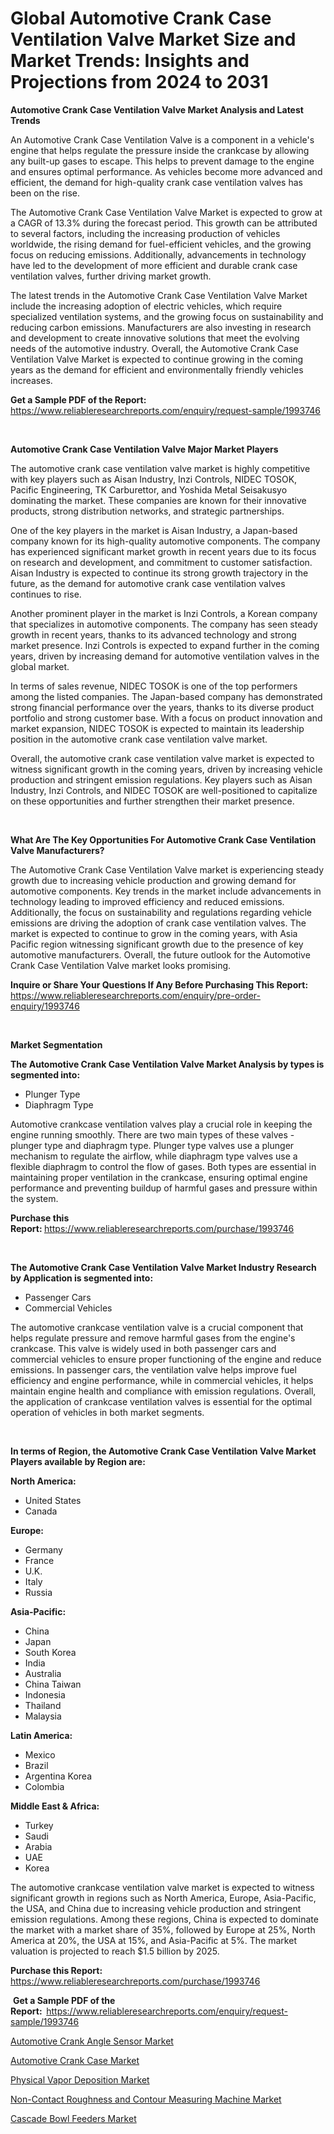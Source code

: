 <p><h1>Global Automotive Crank Case Ventilation Valve Market Size and Market Trends: Insights and Projections from 2024 to 2031</h1></p><p><strong>Automotive Crank Case Ventilation Valve Market Analysis and Latest Trends</strong></p>
<p><p>An Automotive Crank Case Ventilation Valve is a component in a vehicle's engine that helps regulate the pressure inside the crankcase by allowing any built-up gases to escape. This helps to prevent damage to the engine and ensures optimal performance. As vehicles become more advanced and efficient, the demand for high-quality crank case ventilation valves has been on the rise.</p><p>The Automotive Crank Case Ventilation Valve Market is expected to grow at a CAGR of 13.3% during the forecast period. This growth can be attributed to several factors, including the increasing production of vehicles worldwide, the rising demand for fuel-efficient vehicles, and the growing focus on reducing emissions. Additionally, advancements in technology have led to the development of more efficient and durable crank case ventilation valves, further driving market growth.</p><p>The latest trends in the Automotive Crank Case Ventilation Valve Market include the increasing adoption of electric vehicles, which require specialized ventilation systems, and the growing focus on sustainability and reducing carbon emissions. Manufacturers are also investing in research and development to create innovative solutions that meet the evolving needs of the automotive industry. Overall, the Automotive Crank Case Ventilation Valve Market is expected to continue growing in the coming years as the demand for efficient and environmentally friendly vehicles increases.</p></p>
<p><strong>Get a Sample PDF of the Report:&nbsp;</strong> <a href="https://www.reliableresearchreports.com/enquiry/request-sample/1993746">https://www.reliableresearchreports.com/enquiry/request-sample/1993746</a></p>
<p>&nbsp;</p>
<p><strong>Automotive Crank Case Ventilation Valve Major Market Players</strong></p>
<p><p>The automotive crank case ventilation valve market is highly competitive with key players such as Aisan Industry, Inzi Controls, NIDEC TOSOK, Pacific Engineering, TK Carburettor, and Yoshida Metal Seisakusyo dominating the market. These companies are known for their innovative products, strong distribution networks, and strategic partnerships.</p><p>One of the key players in the market is Aisan Industry, a Japan-based company known for its high-quality automotive components. The company has experienced significant market growth in recent years due to its focus on research and development, and commitment to customer satisfaction. Aisan Industry is expected to continue its strong growth trajectory in the future, as the demand for automotive crank case ventilation valves continues to rise.</p><p>Another prominent player in the market is Inzi Controls, a Korean company that specializes in automotive components. The company has seen steady growth in recent years, thanks to its advanced technology and strong market presence. Inzi Controls is expected to expand further in the coming years, driven by increasing demand for automotive ventilation valves in the global market.</p><p>In terms of sales revenue, NIDEC TOSOK is one of the top performers among the listed companies. The Japan-based company has demonstrated strong financial performance over the years, thanks to its diverse product portfolio and strong customer base. With a focus on product innovation and market expansion, NIDEC TOSOK is expected to maintain its leadership position in the automotive crank case ventilation valve market.</p><p>Overall, the automotive crank case ventilation valve market is expected to witness significant growth in the coming years, driven by increasing vehicle production and stringent emission regulations. Key players such as Aisan Industry, Inzi Controls, and NIDEC TOSOK are well-positioned to capitalize on these opportunities and further strengthen their market presence.</p></p>
<p>&nbsp;</p>
<p><strong>What Are The Key Opportunities For Automotive Crank Case Ventilation Valve Manufacturers?</strong></p>
<p><p>The Automotive Crank Case Ventilation Valve market is experiencing steady growth due to increasing vehicle production and growing demand for automotive components. Key trends in the market include advancements in technology leading to improved efficiency and reduced emissions. Additionally, the focus on sustainability and regulations regarding vehicle emissions are driving the adoption of crank case ventilation valves. The market is expected to continue to grow in the coming years, with Asia Pacific region witnessing significant growth due to the presence of key automotive manufacturers. Overall, the future outlook for the Automotive Crank Case Ventilation Valve market looks promising.</p></p>
<p><strong>Inquire or Share Your Questions If Any Before Purchasing This Report:</strong> <a href="https://www.reliableresearchreports.com/enquiry/pre-order-enquiry/1993746">https://www.reliableresearchreports.com/enquiry/pre-order-enquiry/1993746</a></p>
<p>&nbsp;</p>
<p><strong>Market Segmentation</strong></p>
<p><strong>The Automotive Crank Case Ventilation Valve Market Analysis by types is segmented into:</strong></p>
<p><ul><li>Plunger Type</li><li>Diaphragm Type</li></ul></p>
<p><p>Automotive crankcase ventilation valves play a crucial role in keeping the engine running smoothly. There are two main types of these valves - plunger type and diaphragm type. Plunger type valves use a plunger mechanism to regulate the airflow, while diaphragm type valves use a flexible diaphragm to control the flow of gases. Both types are essential in maintaining proper ventilation in the crankcase, ensuring optimal engine performance and preventing buildup of harmful gases and pressure within the system.</p></p>
<p><strong>Purchase this Report:&nbsp;</strong><a href="https://www.reliableresearchreports.com/purchase/1993746">https://www.reliableresearchreports.com/purchase/1993746</a></p>
<p>&nbsp;</p>
<p><strong>The Automotive Crank Case Ventilation Valve Market Industry Research by Application is segmented into:</strong></p>
<p><ul><li>Passenger Cars</li><li>Commercial Vehicles</li></ul></p>
<p><p>The automotive crankcase ventilation valve is a crucial component that helps regulate pressure and remove harmful gases from the engine's crankcase. This valve is widely used in both passenger cars and commercial vehicles to ensure proper functioning of the engine and reduce emissions. In passenger cars, the ventilation valve helps improve fuel efficiency and engine performance, while in commercial vehicles, it helps maintain engine health and compliance with emission regulations. Overall, the application of crankcase ventilation valves is essential for the optimal operation of vehicles in both market segments.</p></p>
<p>&nbsp;</p>
<p><strong>In terms of Region, the Automotive Crank Case Ventilation Valve Market Players available by Region are:</strong></p>
<p>
    <p> <strong> North America: </strong>
        <ul>
            <li>United States</li>
            <li>Canada</li>
        </ul>
        </p> 
    <p> <strong> Europe: </strong>
        <ul>
            <li>Germany</li>
            <li>France</li>
            <li>U.K.</li>
            <li>Italy</li>
            <li>Russia</li>
        </ul>
        </p> 
    <p> <strong> Asia-Pacific: </strong>
        <ul>
            <li>China</li>
            <li>Japan</li>
            <li>South Korea</li>
            <li>India</li>
            <li>Australia</li>
            <li>China Taiwan</li>
            <li>Indonesia</li>
            <li>Thailand</li>
            <li>Malaysia</li>
        </ul>
        </p> 
    <p> <strong> Latin America: </strong>
        <ul>
            <li>Mexico</li>
            <li>Brazil</li>
            <li>Argentina Korea</li>
            <li>Colombia</li>
        </ul>
        </p> 
    <p> <strong> Middle East & Africa: </strong>
        <ul>
            <li>Turkey</li>
            <li>Saudi</li>
            <li>Arabia</li>
            <li>UAE</li>
            <li>Korea</li>
        </ul>
    </p>
    </p>
<p><p>The automotive crankcase ventilation valve market is expected to witness significant growth in regions such as North America, Europe, Asia-Pacific, the USA, and China due to increasing vehicle production and stringent emission regulations. Among these regions, China is expected to dominate the market with a market share of 35%, followed by Europe at 25%, North America at 20%, the USA at 15%, and Asia-Pacific at 5%. The market valuation is projected to reach $1.5 billion by 2025.</p></p>
<p><strong>Purchase this Report: </strong><a href="https://www.reliableresearchreports.com/purchase/1993746">https://www.reliableresearchreports.com/purchase/1993746</a></p>
<p>&nbsp;<strong>Get a Sample PDF of the Report:&nbsp;&nbsp;</strong><a href="https://www.reliableresearchreports.com/enquiry/request-sample/1993746">https://www.reliableresearchreports.com/enquiry/request-sample/1993746</a></p>
<p><strong></strong></p>
<p><p><a href="https://github.com/juniordelafrance/Market-Research-Report-List-2/blob/main/automotive-crank-angle-sensor-market.md">Automotive Crank Angle Sensor Market</a></p><p><a href="https://github.com/jaidynmorantestelletmjzya/Market-Research-Report-List-1/blob/main/automotive-crank-case-market.md">Automotive Crank Case Market</a></p><p><a href="https://view.publitas.com/reportprime-1/physical-vapor-deposition-market-offer-valuable-insights-into-market-size-market-share-market-trends-and-projections-spanning-from-2024-to-2031/">Physical Vapor Deposition Market</a></p><p><a href="https://cat-emmental-94b.notion.site/Non-Contact-Roughness-and-Contour-Measuring-Machine-Market-Research-Report-Provides-Critical-Insight-8b2401d143404d558b67536ea5e7313e">Non-Contact Roughness and Contour Measuring Machine Market</a></p><p><a href="https://silk-columnist-571.notion.site/Cascade-Bowl-Feeders-Market-Provides-Detailed-Segmentation-of-this-Market-based-on-Type-Application-68b1197973b04d8287be2df616d9d2a5">Cascade Bowl Feeders Market</a></p></p>